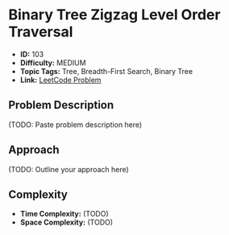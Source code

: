 # Binary Tree Zigzag Level Order Traversal

- **ID:** 103
- **Difficulty:** MEDIUM
- **Topic Tags:** Tree, Breadth-First Search, Binary Tree
- **Link:** [LeetCode Problem](https://leetcode.com/problems/binary-tree-zigzag-level-order-traversal/description/)

## Problem Description

(TODO: Paste problem description here)

## Approach

(TODO: Outline your approach here)

## Complexity

- **Time Complexity:** (TODO)
- **Space Complexity:** (TODO)
